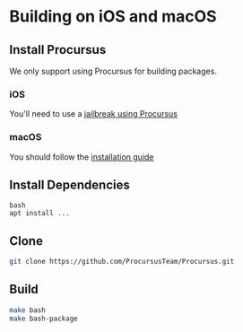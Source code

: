 # Building on iOS and macOS

## Install Procursus

We only support using Procursus for building packages.

### iOS

You'll need to use a [jailbreak using Procursus](../../../Installation/iOS.md)

### macOS

You should follow the [installation guide](../../../Installation/macOS.md)

## Install Dependencies

```
bash
apt install ...
```

## Clone

```bash
git clone https://github.com/ProcursusTeam/Procursus.git
```

## Build

```bash
make bash
make bash-package
```
